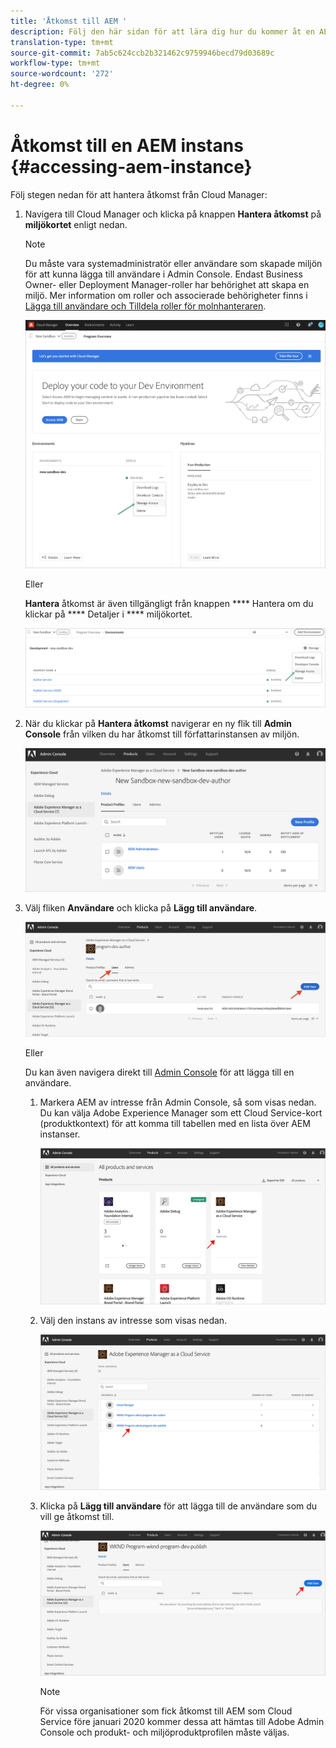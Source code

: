 ```yaml
---
title: 'Åtkomst till AEM '
description: Följ den här sidan för att lära dig hur du kommer åt en AEM instans
translation-type: tm+mt
source-git-commit: 7ab5c624ccb2b321462c9759946becd79d03689c
workflow-type: tm+mt
source-wordcount: '272'
ht-degree: 0%

---
```



# Åtkomst till en AEM instans {#accessing-aem-instance}

Följ stegen nedan för att hantera åtkomst från Cloud Manager:

1. Navigera till Cloud Manager och klicka på knappen **Hantera åtkomst** på **miljökortet** enligt nedan.

   >[!NOTE]
   >Du måste vara systemadministratör eller användare som skapade miljön för att kunna lägga till användare i Admin Console. Endast Business Owner- eller Deployment Manager-roller har behörighet att skapa en miljö. Mer information om roller och associerade behörigheter finns i [Lägga till användare och Tilldela roller för molnhanteraren](/help/onboarding/what-is-required/add-users-assign-cm-roles.md).

   ![](/help/onboarding/getting-access-to-aem-in-cloud/assets/sys-admin6.png)

   Eller

   **Hantera** åtkomst är även tillgängligt från knappen  **** Hantera om du klickar på  **** Detaljer i  **** miljökortet.

   ![](/help/onboarding/getting-access-to-aem-in-cloud/assets/sys-admin4.png)


1. När du klickar på **Hantera åtkomst** navigerar en ny flik till **Admin Console** från vilken du har åtkomst till författarinstansen av miljön.

   ![](/help/onboarding/getting-access-to-aem-in-cloud/assets/sys-admin-2.png)

1. Välj fliken **Användare** och klicka på **Lägg till användare**.

   ![](/help/onboarding/what-is-required/assets/admin-console-5.png)



   Eller

   Du kan även navigera direkt till [Admin Console](https://adminconsole.adobe.com) för att lägga till en användare.

   1. Markera AEM av intresse från Admin Console, så som visas nedan. Du kan välja Adobe Experience Manager som ett Cloud Service-kort (produktkontext) för att komma till tabellen med en lista över AEM instanser.

      ![](/help/onboarding/what-is-required/assets/admin-console-6.png)

   1. Välj den instans av intresse som visas nedan.

      ![](/help/onboarding/what-is-required/assets/admin-console-7.png)


   1. Klicka på **Lägg till användare** för att lägga till de användare som du vill ge åtkomst till.

      ![](/help/onboarding/what-is-required/assets/admin-console-8.png)

      >[!NOTE]
      >För vissa organisationer som fick åtkomst till AEM som Cloud Service före januari 2020 kommer dessa att hämtas till Adobe Admin Console och produkt- och miljöproduktprofilen måste väljas.

